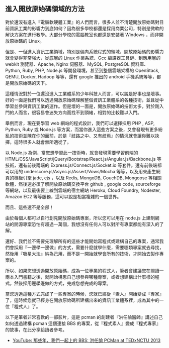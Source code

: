 ## 進入開放原始碼領域的方法

對於還沒有進入『電腦軟硬體工業』的人們而言，很多人並不清楚開放原始碼對目前資訊工業的影響力到底如何？因為很多學校都還是採用商業公司，特別是微軟的解決方案在進行教學。大部分學校的電腦教室也都還是安裝著 Windows ，而非開放原始碼的 Linux。

但是、一但進入資訊工業領域，特別是偏向系統程式的領域，開放原始碼的影響力就會變得非常強大，從底層的 Linux 作業系統、Gcc 編譯器工具鏈、到應用層的 webkit 瀏覽器、Apache, Nginx 伺服器、MySQL, PostgreSQL 資料庫、 Python, Ruby, PHP, Node.js 等開發環境，甚至到整個雲端架構的 OpenStack, QEMU, Docker, Hadoop 等等，還有 google 推出的 android 手機系統等等，都是開放原始碼的天下。

這種情況對於一位還沒進入工業體系的少年科技人而言，可以說是好事也是壞事。好的一面是我們可以透過開放原始碼理解整個資訊工業體系的各種技術，並且從中學習並參與資訊工業的運作。但是壞的一面是，開放原始碼的技術太多，對於剛入門的人而言，很容易會迷失方向而找不到頭緒，相對的比較難以入門。

舉例而言，現在要學習 web 網站的程式設計，我們可以選擇採用  PHP , ASP, Python, Ruby 或 Node.js 等方案，而當你進入這些方案之後，又會發現有更多紛亂的技術並陳在你的面前，於是『歧路之中、又有歧焉』的情況就會讓你難以抉擇，這時很多人就會無所適從了。

以 Node.js 為例，當您想學習此一技術時，就會發現需要學習前端的 HTML/CSS/JavaScript/jQuery/Bootstrap/React.js/Angular.js/Backbone.js 等技術，還有前後兩端的 Express.js/Connect.js/Socket.io 等套件。還有前後端都可以用的 underscore.js/Async.js/Assert/Vows/Mocha 等等，以及用來產生網頁的樣板引擎 jade, ejs ，以及 Redis, MongoDB, CouchDB, Mongoose 等相關軟體，然後還必須了解開放原始碼交換平台 github , google code, sourceforge 等網站，以及最後要上線到雲端的宿主網站 Heroku, Cloud Foundry, Nodester, Amazon EC2 等等服務，這可以說是相當複雜的一個世界。

而且、這些還不是全部！

由於每個人都可以自行創見開放原始碼專案，所以您可以用在 node.js 上建制網站的開源專案恐怕有超過一萬個，我想沒有任何人可以對所有專案都能有深入的了解。

還好、我們並不需要先理解所有的這些才能開始寫程式或建構自己的專案，通常我們會採用『一邊學一邊做』的方式，需要什麼就學什麼，需要哪類專案就去尋找，然後用『吸星大法』納為己用，而不是一開始就學會所有的技術，才開始去製作專案的。

所以、如果您想透過開放原始碼，成為一位專業的程式人，筆者會建議您在閱讀一兩本入門書籍之後，就開始構思自己想參與哪種專案，或者想建構出什麼樣的程式。然後採用邊學邊做的方式，完成您想完成的專案。

當您透過這種方式完成了一些專案的時候，您就已經從『素人』開始變成『專家』了，這時候您就已經身在開放原始碼所建構出來的資訊工業體系裡，成為其中的一位『程式人』了。

以下是筆者非常喜歡的一部影片，這是 pcman 的創建者『洪任諭醫師』講述自己如何透過建構 pcman 這個連接 BBS 的專案，從『程式素人』變成『程式專家』的故事，在此分享給讀者參考。

* [YouTube: 那些年，我們一起上的 BBS: 洪任諭 PCMan at TEDxNCTU 2013](https://www.youtube.com/watch?v=-tYj8QmyiCc)





